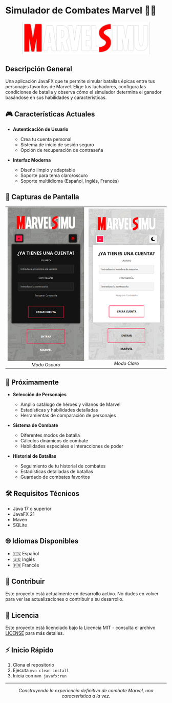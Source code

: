 # Simulador de Combates Marvel 🦸‍♂️

<div align="center">
   <img src="/docs/images/logo.png" width="400px"/>
</div>

## Descripción General
Una aplicación JavaFX que te permite simular batallas épicas entre tus personajes favoritos de Marvel. Elige tus luchadores, configura las condiciones de batalla y observa cómo el simulador determina el ganador basándose en sus habilidades y características.

## 🎮 Características Actuales

- **Autenticación de Usuario**
  - Crea tu cuenta personal
  - Sistema de inicio de sesión seguro
  - Opción de recuperación de contraseña

- **Interfaz Moderna**
  - Diseño limpio y adaptable
  - Soporte para tema claro/oscuro
  - Soporte multiidioma (Español, Inglés, Francés)

## 📸 Capturas de Pantalla

<div align="center">
  <table>
    <tr>
      <td align="center">
        <img src="/docs/images/inicio-oscuro.png" width="300px" alt="Modo Oscuro"/>
        <br/>
        <i>Modo Oscuro</i>
      </td>
      <td align="center">
        <img src="/docs/images/inicio-claro.png" width="300px" alt="Modo Claro"/>
        <br/>
        <i>Modo Claro</i>
      </td>
    </tr>
  </table>
</div>

## 🚀 Próximamente

- **Selección de Personajes**
  - Amplio catálogo de héroes y villanos de Marvel
  - Estadísticas y habilidades detalladas
  - Herramientas de comparación de personajes

- **Sistema de Combate**
  - Diferentes modos de batalla
  - Cálculos dinámicos de combate
  - Habilidades especiales e interacciones de poder

- **Historial de Batallas**
  - Seguimiento de tu historial de combates
  - Estadísticas detalladas de batallas
  - Guardado de combates favoritos

## 🛠️ Requisitos Técnicos

- Java 17 o superior
- JavaFX 21
- Maven
- SQLite

## 🌐 Idiomas Disponibles

- 🇪🇸 Español
- 🇺🇸 Inglés
- 🇫🇷 Francés

## 🤝 Contribuir

Este proyecto está actualmente en desarrollo activo. No dudes en volver para ver las actualizaciones o contribuir a su desarrollo.

## 📝 Licencia

Este proyecto está licenciado bajo la Licencia MIT - consulta el archivo [LICENSE](LICENSE) para más detalles.

## ⚡ Inicio Rápido

1. Clona el repositorio
2. Ejecuta `mvn clean install`
3. Inicia con `mvn javafx:run`

---

<div align="center">
  <i>Construyendo la experiencia definitiva de combate Marvel, una característica a la vez.</i>
</div>

